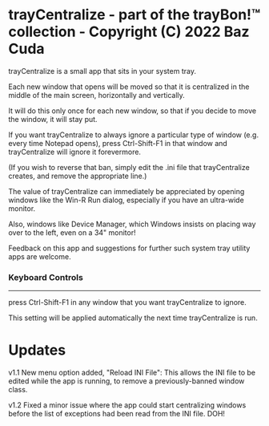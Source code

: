 trayCentralize - part of the trayBon!™ collection - Copyright (C) 2022 Baz Cuda
=====================

trayCentralize is a small app that sits in your system tray.

Each new window that opens will be moved so that it is centralized in the middle of the main screen, horizontally and vertically.

It will do this only once for each new window, so that if you decide to move the window, it will stay put.

If you want trayCentralize to always ignore a particular type of window (e.g. every time Notepad opens), press Ctrl-Shift-F1 in that window and trayCentralize will ignore it forevermore.

(If you wish to reverse that ban, simply edit the .ini file that trayCentralize creates, and remove the appropriate line.)

The value of trayCentralize can immediately be appreciated by opening windows like the Win-R Run dialog, especially if you have an ultra-wide monitor.

Also, windows like Device Manager, which Windows insists on placing way over to the left, even on a 34" monitor!

Feedback on this app and suggestions for further such system tray utility apps are welcome.

### Keyboard Controls
---------------------

press Ctrl-Shift-F1 in any window that you want trayCentralize to ignore.

This setting will be applied automatically the next time trayCentralize is run.

Updates
=======

v1.1 New menu option added, "Reload INI File": This allows the INI file to be edited while the app is running, to remove a previously-banned window class.
                                               
v1.2 Fixed a minor issue where the app could start centralizing windows before the list of exceptions had been read from the INI file. DOH!
